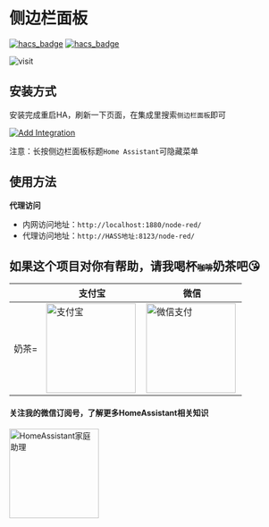 # 侧边栏面板

[![hacs_badge](https://img.shields.io/badge/Home-Assistant-%23049cdb)](https://www.home-assistant.io/)
[![hacs_badge](https://img.shields.io/badge/HACS-Custom-41BDF5.svg)](https://github.com/hacs/integration)


![visit](https://visitor-badge.laobi.icu/badge?page_id=shaonianzhentan.panel_iframe&left_text=visit)

## 安装方式

安装完成重启HA，刷新一下页面，在集成里搜索`侧边栏面板`即可

[![Add Integration](https://my.home-assistant.io/badges/config_flow_start.svg)](https://my.home-assistant.io/redirect/config_flow_start?domain=panel_iframe)

注意：长按侧边栏面板标题`Home Assistant`可隐藏菜单


## 使用方法



**代理访问**

- 内网访问地址：`http://localhost:1880/node-red/`
- 代理访问地址：`http://HASS地址:8123/node-red/`

## 如果这个项目对你有帮助，请我喝杯<del style="font-size: 14px;">咖啡</del>奶茶吧😘
|  |支付宝|微信|
|---|---|---|
奶茶= | <img src="https://github.com/shaonianzhentan/ha-docs/raw/master/docs/img/alipay.png" align="left" height="160" width="160" alt="支付宝" title="支付宝">  |  <img src="https://github.com/shaonianzhentan/ha-docs/raw/master/docs/img/wechat.png" align="left" height="160" width="160" alt="微信支付" title="微信">


#### 关注我的微信订阅号，了解更多HomeAssistant相关知识
<img src="https://github.com/shaonianzhentan/ha-docs/raw/master/docs/img/wechat-channel.png" align="left" height="160" alt="HomeAssistant家庭助理" title="HomeAssistant家庭助理"> 